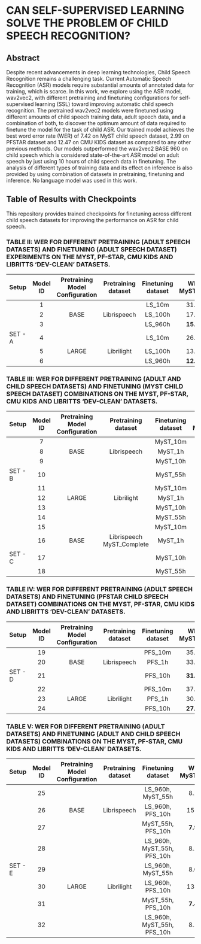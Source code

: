 # CAN SELF-SUPERVISED LEARNING SOLVE THE PROBLEM OF CHILD SPEECH RECOGNITION?

## Abstract

Despite recent advancements in deep learning technologies, Child Speech Recognition remains a challenging task. Current Automatic Speech Recognition (ASR) models require substantial amounts of annotated data for training, which is scarce. In this work, we explore using the ASR model, wav2vec2, with different pretraining and finetuning configurations for self-supervised learning (SSL) toward improving automatic child speech recognition. The pretrained wav2vec2 models were finetuned using different amounts of child speech training data, adult speech data, and a combination of both, to discover the optimum amount of data required to finetune the model for the task of child ASR. Our trained model achieves the best word error rate (WER) of 7.42 on MyST child speech dataset, 2.99 on PFSTAR dataset and 12.47 on CMU KIDS dataset as compared to any other previous methods. Our models outperformed the wav2vec2 BASE 960 on child speech which is considered state-of-the-art ASR model on adult speech by just using 10 hours of child speech data in finetuning. The analysis of different types of training data and its effect on inference is also provided by using combination of datasets in pretraining, finetuning and inference. No language model was used in this work. 

## Table of Results with Checkpoints

This repository provides trained checkpoints for finetuning across different child speech datasets for improving the performance on ASR for child speech.

### TABLE II: WER FOR DIFFERENT PRETRAINING (ADULT SPEECH DATASETS) AND FINETUNING (ADULT SPEECH DATASET) EXPERIMENTS ON THE MYST, PF-STAR, CMU KIDS AND LIBRITTS ‘DEV-CLEAN’ DATASETS.

| **Setup**   | **Model ID** | **Pretraining Model Configuration** | **Pretraining dataset** | **Finetuning dataset** | **WER MyST_test** | **WER PFS_test** | **WER CMU_KIDS** | **WER dev_clean** |
| :---    | :------: | :-----------------------------: | :-----------------: | :----------------: | :-----------: | :----------: | :----------: | :-----------: |
|         | 1        |                                 |                     | LS_10m             | 31.48         | 30.05        | 33.38        | 15.90         |
|         | 2        | BASE                            | Librispeech         | LS_100h            | 17.82         | 15.96        | 18.73        | 4.16          |
|         | 3        |                                 |                     | LS_960h            | **15.41**     | **11.20**    | **16.33**    | **3.40**      |
| SET - A | 4        |                                 |                     | LS_10m             | 26.47         | 27.14        | 29.37        | 15.35         |
|         | 5        | LARGE                           | Librilight          | LS_100h            | 13.15         | 11.63        | 16.18        | 3.79          |
|         | 6        |                                 |                     | LS_960h            | **12.50**     | **8.56**     | **14.85**    | **3.28**      |

### TABLE III: WER FOR DIFFERENT PRETRAINING (ADULT AND CHILD SPEECH DATASETS) AND FINETUNING (MYST CHILD SPEECH DATASET) COMBINATIONS ON THE MYST, PF-STAR, CMU KIDS AND LIBRITTS ‘DEV-CLEAN’ DATASETS.

| **Setup**   | **Model ID** | **Pretraining Model Configuration** | **Pretraining dataset** | **Finetuning dataset** | **WER MyST_test** | **WER PFS_test** | **WER CMU_KIDS** | **WER dev_clean** |
| :---    | :------: | :-----------------------------: | :-----------------: | :----------------: | :-----------: | :----------: | :----------: | :-----------: |
|         | 7        |                                 |                     | MyST_10m           | 28.84         | 41.34        | 34.18        | 21.45         |
|         | 8        | BASE                            | Librispeech         | MyST_1h            | 18.75         | 31.84        | 23.13        | 13.91         |
|         | 9        |                                 |                     | MyST_10h           | 13.46         | 28.68        | 19.59        | 10.94         |
| SET - B | 10       |                                 |                     | MyST_55h           | **8.13**      | **14.77**    | **16.47**    | **7.72**      |
|         | 11       |                                 |                     | MyST_10m           | 33.01         | 44.36        | 39.91        | 46.45         |
|         | 12       | LARGE                           | Librilight          | MyST_1h            | 14.91         | 26.21        | 18.74        | 11.59         |
|         | 13       |                                 |                     | MyST_10h           | 12.92         | 25.05        | 17.72        | 10.04         |
|         | 14       |                                 |                     | MyST_55h           | **7.51**      | **12.46**    | **15.25**    | **6.43**      |
|         | 15       |                                 |                     | MyST_10m           | 29.16         | 45.71        | 37.56        | 35.39         |
|         | 16       | BASE                            | Librispeech MyST_Complete | MyST_1h      | 21.89         | 38.53        | 29.03        | 20.45         |
| SET - C | 17       |                                 |                     | MyST_10h           | 16.18         | 32.95        | 25.06        | 16.83         |
|         | 18       |                                 |                     | MyST_55h           | **10.34**     | **25.47**    | **23.15**    | **13.48**     |

### TABLE IV: WER FOR DIFFERENT PRETRAINING (ADULT SPEECH DATASETS) AND FINETUNING (PFSTAR CHILD SPEECH DATASET) COMBINATIONS ON THE MYST, PF-STAR, CMU KIDS AND LIBRITTS ‘DEV-CLEAN’ DATASETS.

| **Setup**   | **Model ID** | **Pretraining Model Configuration** | **Pretraining dataset** | **Finetuning dataset** | **WER MyST_test** | **WER PFS_test** | **WER CMU_KIDS** | **WER dev_clean** |
| :---    | :------: | :-----------------------------: | :-----------------: | :----------------: | :-----------: | :----------: | :----------: | :-----------: |
|         | 19       |                                 |                     | PFS_10m            | 35.91         | 16.43        | 33.53        | 30.43         |
|         | 20       | BASE                            | Librispeech         | PFS_1h             | 33.52         | 7.36         | 29.55        | 16.61         |
| SET - D | 21       |                                 |                     | PFS_10h            | **31.86**     | **3.48**     | **27.49**    | **13.95**     |
|         | 22       |                                 |                     | PFS_10m            | 37.10         | 16.78        | 35.13        | 23.85         |
|         | 23       | LARGE                           | Librilight          | PFS_1h             | 30.81         | 14.19        | 28.54        | 21.89         |
|         | 24       |                                 |                     | PFS_10h            | **27.17**     | **3.50**     | **21.35**    | **11.60**     |

### TABLE V: WER FOR DIFFERENT PRETRAINING (ADULT DATASETS) AND FINETUNING (ADULT AND CHILD SPEECH DATASETS) COMBINATIONS ON THE MYST, PF-STAR, CMU KIDS AND LIBRITTS ‘DEV-CLEAN’ DATASETS.

| **Setup**   | **Model ID** | **Pretraining Model Configuration** | **Pretraining dataset** | **Finetuning dataset** | **WER MyST_test** | **WER PFS_test** | **WER CMU_KIDS** | **WER dev_clean** |
| :---    | :------: | :-----------------------------: | :-----------------: | :----------------: | :-----------: | :----------: | :----------: | :-----------: |
|         | 25       |                                 |                     | LS_960h, MyST_55h  | 8.18          | 12.17        | 14.12        | 1.24          |
|         | 26       | BASE                            | Librispeech         | LS_960h, PFS_10h   | 15.42         | 3.74         | 15.31        | 1.41          |
|         | 27       |                                 |                     | MyST_55h, PFS_10h  | **7.94**      | **2.91**     | 15.97        | 7.64          |
|         | 28       |                                 |                     | LS_960h, MyST_55h, PFS_10h | 8.13  | 3.12         | **13.76**    | **1.20**      |
| SET - E | 29       |                                 |                     | LS_960h, MyST_55h  | 8.06          | 9.31         | 13.20        | 1.34          |
|         | 30       | LARGE                           | Librilight          | LS_960h, PFS_10h   | 13.18         | 3.17         | 13.19        | **1.32**      |
|         | 31       |                                 |                     | MyST_55h, PFS_10h  | **7.42**      | **2.99**     | 14.18        | 5.79          |
|         | 32       |                                 |                     | LS_960h, MyST_55h, PFS_10h | 8.17  | 3.33         | **12.77**    | 1.40          |

